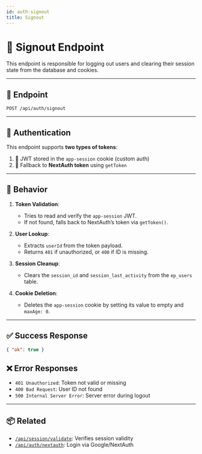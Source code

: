 ```yaml
---
id: auth-signout
title: Signout
---
```


# 🚪 Signout Endpoint

This endpoint is responsible for logging out users and clearing their session state from the database and cookies.

---

## 📍 Endpoint

```http
POST /api/auth/signout
```

---

## 🔐 Authentication

This endpoint supports **two types of tokens**:

1. 🔑 JWT stored in the `app-session` cookie (custom auth)
2. 🔁 Fallback to **NextAuth token** using `getToken`

---

## 🔄 Behavior

1. **Token Validation**:

   - Tries to read and verify the `app-session` JWT.
   - If not found, falls back to NextAuth’s token via `getToken()`.

2. **User Lookup**:

   - Extracts `userId` from the token payload.
   - Returns `401` if unauthorized, or `400` if ID is missing.

3. **Session Cleanup**:

   - Clears the `session_id` and `session_last_activity` from the `ep_users` table.

4. **Cookie Deletion**:
   - Deletes the `app-session` cookie by setting its value to empty and `maxAge: 0`.

---

## ✅ Success Response

```json
{ "ok": true }
```

## ❌ Error Responses

- `401 Unauthorized`: Token not valid or missing
- `400 Bad Request`: User ID not found
- `500 Internal Server Error`: Server error during logout

---

## 📦 Related

- [`/api/session/validate`](../session/validate.md): Verifies session validity
- [`/api/auth/nextauth`](./nextauth.md): Login via Google/NextAuth
